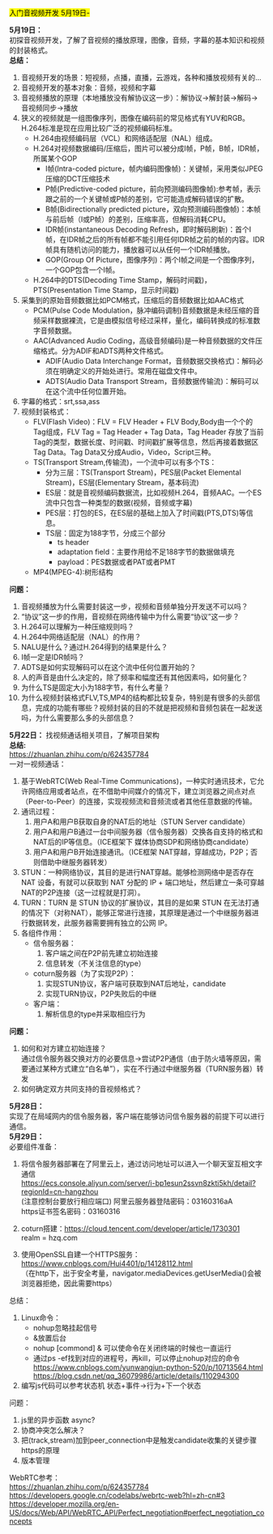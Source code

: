 <mark>入门音视频开发 5月19日-</mark>

**5月19日：**  
初探音视频开发，了解了音视频的播放原理，图像，音频，字幕的基本知识和视频的封装格式。  
**总结：**  
1. 音视频开发的场景：短视频，点播，直播，云游戏，各种和播放视频有关的...
1. 音视频开发的基本对象：音频，视频和字幕  
2. 音视频播放的原理（本地播放没有解协议这一步）：解协议->解封装->解码->音视频同步->播放  
3. 狭义的视频就是一组图像序列，图像在编码前的常见格式有YUV和RGB。H.264标准是现在应用比较广泛的视频编码标准。
   - H.264由视频编码层（VCL）和网络适配层（NAL）组成。
   - H.264对视频数据编码/压缩后，图片可以被分成I帧，P帧，B帧，IDR帧，所属某个GOP
     - I帧(Intra-coded picture，帧内编码图像帧)：关键帧，采用类似JPEG压缩的DCT压缩技术
     - P帧(Predictive-coded picture，前向预测编码图像帧):参考帧，表示跟之前的一个关键帧或P帧的差别，它可能造成解码错误的扩散。
     - B帧(Bidirectionally predicted picture，双向预测编码图像帧)：本帧与前后帧（I或P帧）的差别，压缩率高，但解码消耗CPU。
     - IDR帧(instantaneous Decoding Refresh，即时解码刷新)：首个I帧，在IDR帧之后的所有帧都不能引用任何IDR帧之前的帧的内容。IDR帧具有随机访问的能力，播放器可以从任何一个IDR帧播放。
     - GOP(Group Of Picture，图像序列)：两个I帧之间是一个图像序列，一个GOP包含一个I帧。
   - H.264中的DTS(Decoding Time Stamp，解码时间戳)，PTS(Presentation Time Stamp，显示时间戳)
4. 采集到的原始音频数据比如PCM格式，压缩后的音频数据比如AAC格式
   - PCM(Pulse Code Modulation，脉冲编码调制)音频数据是未经压缩的音频采样数据裸流，它是由模拟信号经过采样，量化，编码转换成的标准数字音频数据。
   - AAC(Advanced Audio Coding，高级音频编码)是一种音频数据的文件压缩格式。分为ADIF和ADTS两种文件格式。
     - ADIF(Audio Data Interchange Format，音频数据交换格式)：解码必须在明确定义的开始处进行。常用在磁盘文件中。
     - ADTS(Audio Data Transport Stream，音频数据传输流)：解码可以在这个流中任何位置开始。
5. 字幕的格式：srt,ssa,ass
6. 视频封装格式：
   - FLV(Flash Video)：FLV = FLV Header + FLV Body,Body由一个个的Tag组成，FLV Tag = Tag Header + Tag Data，Tag Header 存放了当前Tag的类型，数据长度、时间戳、时间戳扩展等信息，然后再接着数据区Tag Data。Tag Data又分成Audio，Video，Script三种。
   - TS(Transport Stream,传输流)，一个流中可以有多个TS：
     - 分为三层：TS(Transport Stream)，PES层(Packet Elemental Stream)，ES层(Elementary Stream，基本码流)
     - ES层：就是音视频编码数据流，比如视频H.264，音频AAC。一个ES流中只包含一种类型的数据(视频，音频或字幕)
     - PES层：打包的ES，在ES层的基础上加入了时间戳(PTS,DTS)等信息。
     - TS层：固定为188字节，分成三个部分
       - ts header
       - adaptation field：主要作用给不足188字节的数据做填充
       - payload：PES数据或者PAT或者PMT
   - MP4(MPEG-4):树形结构  

**问题：**  
1. 音视频播放为什么需要封装这一步，视频和音频单独分开发送不可以吗？  
2. “协议”这一步的作用，音视频在网络传输中为什么需要“协议”这一步？  
3. H.264可以理解为一种压缩规则吗？  
4. H.264中网络适配层（NAL）的作用？
5. NALU是什么？通过H.264得到的结果是什么？
6. I帧一定是IDR帧吗？  
7. ADTS是如何实现解码可以在这个流中任何位置开始的？  
8. 人的声音是由什么决定的，除了频率和幅度还有其他因素吗，如何量化？  
9. 为什么TS是固定大小为188字节，有什么考量？  
10. 为什么视频封装格式FLV,TS,MP4的结构都比较复杂，特别是有很多的头部信息，完成的功能有哪些？视频封装的目的不就是把视频和音频包装在一起发送吗，为什么需要那么多的头部信息？  

**5月22日：**
找视频通话相关项目，了解项目架构  
**总结:**  
https://zhuanlan.zhihu.com/p/624357784  
一对一视频通话：  
1. 基于WebRTC(Web Real-Time Communications)，一种实时通讯技术，它允许网络应用或者站点，在不借助中间媒介的情况下，建立浏览器之间点对点（Peer-to-Peer）的连接，实现视频流和音频流或者其他任意数据的传输。
2. 通讯过程：
   1. 用户A和用户B获取自身的NAT后的地址（STUN Server  candidate）
   2. 用户A和用户B通过一台中间服务器（信令服务器）交换各自支持的格式和NAT后的IP等信息。（ICE框架下  媒体协商SDP和网络协商candidate）
   3. 用户A和用户B开始连接通讯。（ICE框架  NAT穿越，穿越成功，P2P；否则借助中继服务器转发） 
3. STUN：一种网络协议，其目的是进行NAT穿越。能够检测网络中是否存在 NAT 设备，有就可以获取到 NAT 分配的 IP + 端口地址，然后建立一条可穿越NAT的P2P连接（这一过程就是打洞）。
4. TURN：TURN 是 STUN 协议的扩展协议，其目的是如果 STUN 在无法打通的情况下（对称NAT），能够正常进行连接，其原理是通过一个中继服务器进行数据转发，此服务器需要拥有独立的公网 IP。 
5. 各组件作用：
   - 信令服务器：
      1. 客户端之间在P2P前先建立初始连接
      2. 信息转发（不关注信息的type）
   - coturn服务器（为了实现P2P）：
      1. 实现STUN协议，客户端可获取到NAT后地址，candidate
      2. 实现TURN协议，P2P失败后的中继
   - 客户端： 
      1. 解析信息的type并采取相应行为  

**问题：**  
1. 如何和对方建立初始连接？  
   通过信令服务器交换对方的必要信息->尝试P2P通信（由于防火墙等原因，需要通过某种方式建立“白名单”），实在不行通过中继服务器（TURN服务器）转发
2. 如何确定双方共同支持的音视频格式？ 

**5月28日：**  
实现了在局域网内的信令服务器，客户端在能够访问信令服务器的前提下可以进行通信。  
**5月29日：**   
必要组件准备：  
1. 将信令服务器部署在了阿里云上，通过访问地址可以进入一个聊天室互相文字通信  
https://ecs.console.aliyun.com/server/i-bp1esun2ssvn8zkti5kh/detail?regionId=cn-hangzhou   
(注意控制台要放行相应端口)
阿里云服务器登陆密码：03160316aA  
https证书签名密码：03160316

2. coturn搭建：https://cloud.tencent.com/developer/article/1730301  
realm = hzq.com  
3. 使用OpenSSL自建一个HTTPS服务：https://www.cnblogs.com/Hui4401/p/14128112.html  
（在http下，出于安全考量，navigator.mediaDevices.getUserMedia()会被浏览器拒绝，因此需要https）  

总结：  
1. Linux命令：
   - nohup忽略挂起信号 
   - &放置后台
   - nohup [commond] & 可以使命令在关闭终端的时候也一直运行   
   - 通过ps -ef找到对应的进程号，再kill，可以停止nohup对应的命令  https://www.cnblogs.com/yunwangjun-python-520/p/10713564.html https://blog.csdn.net/qq_36079986/article/details/110294300  
2. 编写js代码可以参考状态机 状态+事件->行为+下一个状态  

问题：  
1. js里的异步函数 async?  
2. 协商冲突怎么解决？
3. 把(track,stream)加到peer_connection中是触发candidate收集的关键步骤
https的原理  
4. 版本管理


WebRTC参考：  
https://zhuanlan.zhihu.com/p/624357784  
https://developers.google.cn/codelabs/webrtc-web?hl=zh-cn#3  
https://developer.mozilla.org/en-US/docs/Web/API/WebRTC_API/Perfect_negotiation#perfect_negotiation_concepts  































